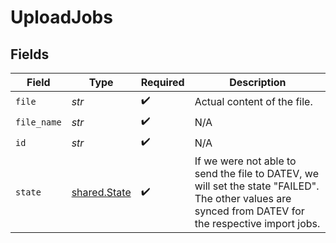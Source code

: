 # UploadJobs


## Fields

| Field                                                                                                                                                 | Type                                                                                                                                                  | Required                                                                                                                                              | Description                                                                                                                                           |
| ----------------------------------------------------------------------------------------------------------------------------------------------------- | ----------------------------------------------------------------------------------------------------------------------------------------------------- | ----------------------------------------------------------------------------------------------------------------------------------------------------- | ----------------------------------------------------------------------------------------------------------------------------------------------------- |
| `file`                                                                                                                                                | *str*                                                                                                                                                 | :heavy_check_mark:                                                                                                                                    | Actual content of the file.                                                                                                                           |
| `file_name`                                                                                                                                           | *str*                                                                                                                                                 | :heavy_check_mark:                                                                                                                                    | N/A                                                                                                                                                   |
| `id`                                                                                                                                                  | *str*                                                                                                                                                 | :heavy_check_mark:                                                                                                                                    | N/A                                                                                                                                                   |
| `state`                                                                                                                                               | [shared.State](../../models/shared/state.md)                                                                                                          | :heavy_check_mark:                                                                                                                                    | If we were not able to send the file to DATEV, we will set the state "FAILED". The other values are synced from DATEV for the respective import jobs. |